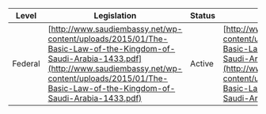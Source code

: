 | Level | Legislation | Status | Case law | Constitution |
|---|---|---|---|---|
| Federal | [http://www.saudiembassy.net/wp-content/uploads/2015/01/The-Basic-Law-of-the-Kingdom-of-Saudi-Arabia-1433.pdf](http://www.saudiembassy.net/wp-content/uploads/2015/01/The-Basic-Law-of-the-Kingdom-of-Saudi-Arabia-1433.pdf) | Active | [http://www.saudiembassy.net/wp-content/uploads/2015/01/The-Basic-Law-of-the-Kingdom-of-Saudi-Arabia-1433.pdf](http://www.saudiembassy.net/wp-content/uploads/2015/01/The-Basic-Law-of-the-Kingdom-of-Saudi-Arabia-1433.pdf) | [http://www.saudiembassy.net/wp-content/uploads/2015/01/The-Basic-Law-of-the-Kingdom-of-Saudi-Arabia-1433.pdf](http://www.saudiembassy.net/wp-content/uploads/2015/01/The-Basic-Law-of-the-Kingdom-of-Saudi-Arabia-1433.pdf) |